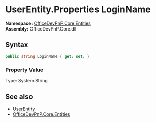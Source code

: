 # UserEntity.Properties LoginName
  

**Namespace:** [OfficeDevPnP.Core.Entities](OfficeDevPnP.Core.Entities.md)  
**Assembly:** OfficeDevPnP.Core.dll  
## Syntax
```C#
public string LoginName { get; set; }
```

### Property Value
Type: System.String  

## See also
- [UserEntity](OfficeDevPnP.Core.Entities.UserEntity.md) 
- [OfficeDevPnP.Core.Entities](OfficeDevPnP.Core.Entities.md) 
